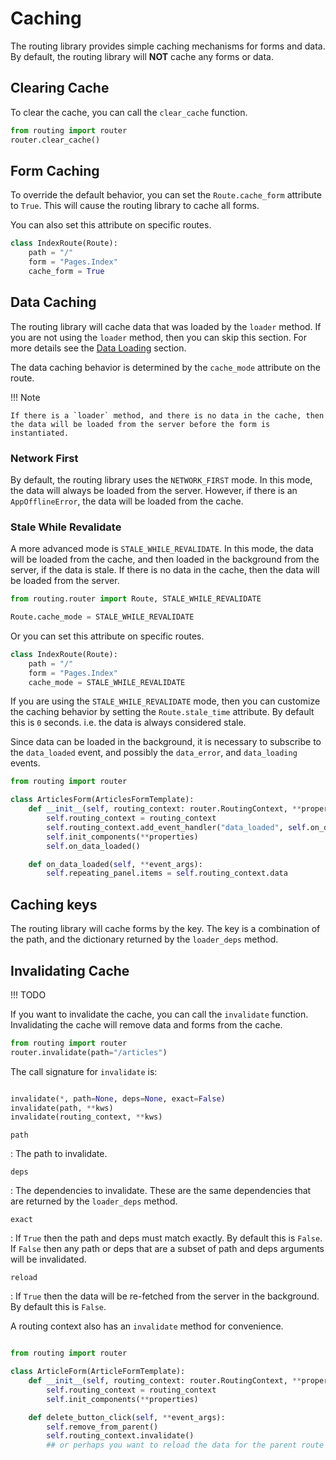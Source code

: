 # Caching

The routing library provides simple caching mechanisms for forms and data.
By default, the routing library will **NOT** cache any forms or data.

## Clearing Cache

To clear the cache, you can call the `clear_cache` function.

```python
from routing import router
router.clear_cache()
```

## Form Caching

To override the default behavior, you can set the `Route.cache_form` attribute to `True`. This will cause the routing library to cache all forms.

You can also set this attribute on specific routes.

```python
class IndexRoute(Route):
    path = "/"
    form = "Pages.Index"
    cache_form = True
```


## Data Caching

The routing library will cache data that was loaded by the `loader` method. If you are not using the `loader` method, then you can skip this section. For more details see the [Data Loading](/data-loading) section.

The data caching behavior is determined by the `cache_mode` attribute on the route.

!!! Note

    If there is a `loader` method, and there is no data in the cache, then the data will be loaded from the server before the form is instantiated.


### Network First

By default, the routing library uses the `NETWORK_FIRST` mode. In this mode, the data will always be loaded from the server. However, if there is an `AppOfflineError`, the data will be loaded from the cache.

### Stale While Revalidate

A more advanced mode is `STALE_WHILE_REVALIDATE`. In this mode, the data will be loaded from the cache, and then loaded in the background from the server, if the data is stale. If there is no data in the cache, then the data will be loaded from the server.


```python
from routing.router import Route, STALE_WHILE_REVALIDATE

Route.cache_mode = STALE_WHILE_REVALIDATE

```

Or you can set this attribute on specific routes.

```python
class IndexRoute(Route):
    path = "/"
    form = "Pages.Index"
    cache_mode = STALE_WHILE_REVALIDATE
```

If you are using the `STALE_WHILE_REVALIDATE` mode, then you can customize the caching behavior by setting the `Route.stale_time` attribute. By default this is `0` seconds. i.e. the data is always considered stale.

Since data can be loaded in the background, it is necessary to subscribe to the `data_loaded` event, and possibly the `data_error`, and `data_loading` events.

```python
from routing import router

class ArticlesForm(ArticlesFormTemplate):
    def __init__(self, routing_context: router.RoutingContext, **properties):
        self.routing_context = routing_context
        self.routing_context.add_event_handler("data_loaded", self.on_data_loaded)
        self.init_components(**properties)
        self.on_data_loaded()

    def on_data_loaded(self, **event_args):
        self.repeating_panel.items = self.routing_context.data

```

## Caching keys

The routing library will cache forms by the key. The key is a combination of the path, and the dictionary returned by the `loader_deps` method.


## Invalidating Cache

!!! TODO

If you want to invalidate the cache, you can call the `invalidate` function. Invalidating the cache will remove data and forms from the cache.

```python
from routing import router
router.invalidate(path="/articles")
```

The call signature for `invalidate` is:

```python

invalidate(*, path=None, deps=None, exact=False)
invalidate(path, **kws)
invalidate(routing_context, **kws)

```

`path`

: The path to invalidate.

`deps`

: The dependencies to invalidate. These are the same dependencies that are returned by the `loader_deps` method.

`exact`

: If `True` then the path and deps must match exactly. By default this is `False`. If `False` then any path or deps that are a subset of path and deps arguments will be invalidated.

`reload`

: If `True` then the data will be re-fetched from the server in the background. By default this is `False`.


A routing context also has an `invalidate` method for convenience.

```python

from routing import router

class ArticleForm(ArticleFormTemplate):
    def __init__(self, routing_context: router.RoutingContext, **properties):
        self.routing_context = routing_context
        self.init_components(**properties)

    def delete_button_click(self, **event_args):
        self.remove_from_parent()
        self.routing_context.invalidate()
        ## or perhaps you want to reload the data for the parent route

```